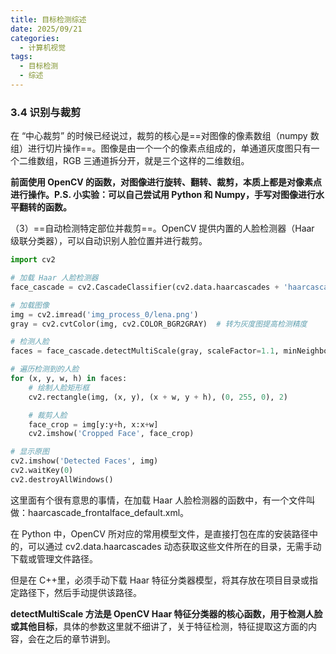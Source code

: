 ```yaml
---
title: 目标检测综述
date: 2025/09/21
categories:
  - 计算机视觉
tags:
  - 目标检测
  - 综述
---
```


### 3.4 识别与裁剪

在 “中心裁剪” 的时候已经说过，裁剪的核心是==对图像的像素数组（numpy 数组）进行切片操作==。图像是由一个一个的像素点组成的，单通道灰度图只有一个二维数组，RGB 三通道拆分开，就是三个这样的二维数组。

**前面使用 OpenCV 的函数，对图像进行旋转、翻转、裁剪，本质上都是对像素点进行操作。P.S. 小实验：可以自己尝试用 Python 和 Numpy，手写对图像进行水平翻转的函数。**

（3）==自动检测特定部位并裁剪==。OpenCV 提供内置的人脸检测器（Haar 级联分类器），可以自动识别人脸位置并进行裁剪。

```py
import cv2

# 加载 Haar 人脸检测器
face_cascade = cv2.CascadeClassifier(cv2.data.haarcascades + 'haarcascade_frontalface_default.xml')

# 加载图像
img = cv2.imread('img_process_0/lena.png')
gray = cv2.cvtColor(img, cv2.COLOR_BGR2GRAY)  # 转为灰度图提高检测精度

# 检测人脸
faces = face_cascade.detectMultiScale(gray, scaleFactor=1.1, minNeighbors=5, minSize=(30, 30))

# 遍历检测到的人脸
for (x, y, w, h) in faces:
    # 绘制人脸矩形框
    cv2.rectangle(img, (x, y), (x + w, y + h), (0, 255, 0), 2)

    # 裁剪人脸
    face_crop = img[y:y+h, x:x+w]
    cv2.imshow('Cropped Face', face_crop)

# 显示原图
cv2.imshow('Detected Faces', img)
cv2.waitKey(0)
cv2.destroyAllWindows()
```

这里面有个很有意思的事情，在加载 Haar 人脸检测器的函数中，有一个文件叫做：haarcascade_frontalface_default.xml。

在 Python 中，OpenCV 所对应的常用模型文件，是直接打包在库的安装路径中的，可以通过 cv2.data.haarcascades 动态获取这些文件所在的目录，无需手动下载或管理文件路径。

但是在 C++里，必须手动下载 Haar 特征分类器模型，将其存放在项目目录或指定路径下，然后手动提供该路径。

**detectMultiScale 方法是 OpenCV Haar 特征分类器的核心函数，用于检测人脸或其他目标**，具体的参数这里就不细讲了，关于特征检测，特征提取这方面的内容，会在之后的章节讲到。

